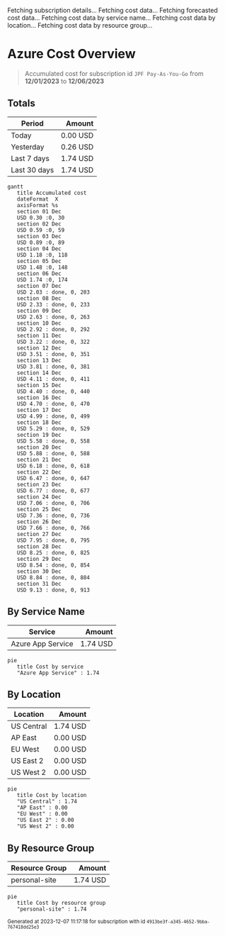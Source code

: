 Fetching subscription details...
Fetching cost data...
Fetching forecasted cost data...
Fetching cost data by service name...
Fetching cost data by location...
Fetching cost data by resource group...
# Azure Cost Overview

> Accumulated cost for subscription id `JPF Pay-As-You-Go` from **12/01/2023** to **12/06/2023**

## Totals

|Period|Amount|
|---|---:|
|Today|0.00 USD|
|Yesterday|0.26 USD|
|Last 7 days|1.74 USD|
|Last 30 days|1.74 USD|

```mermaid
gantt
   title Accumulated cost
   dateFormat  X
   axisFormat %s
   section 01 Dec
   USD 0.30 :0, 30
   section 02 Dec
   USD 0.59 :0, 59
   section 03 Dec
   USD 0.89 :0, 89
   section 04 Dec
   USD 1.18 :0, 118
   section 05 Dec
   USD 1.48 :0, 148
   section 06 Dec
   USD 1.74 :0, 174
   section 07 Dec
   USD 2.03 : done, 0, 203
   section 08 Dec
   USD 2.33 : done, 0, 233
   section 09 Dec
   USD 2.63 : done, 0, 263
   section 10 Dec
   USD 2.92 : done, 0, 292
   section 11 Dec
   USD 3.22 : done, 0, 322
   section 12 Dec
   USD 3.51 : done, 0, 351
   section 13 Dec
   USD 3.81 : done, 0, 381
   section 14 Dec
   USD 4.11 : done, 0, 411
   section 15 Dec
   USD 4.40 : done, 0, 440
   section 16 Dec
   USD 4.70 : done, 0, 470
   section 17 Dec
   USD 4.99 : done, 0, 499
   section 18 Dec
   USD 5.29 : done, 0, 529
   section 19 Dec
   USD 5.58 : done, 0, 558
   section 20 Dec
   USD 5.88 : done, 0, 588
   section 21 Dec
   USD 6.18 : done, 0, 618
   section 22 Dec
   USD 6.47 : done, 0, 647
   section 23 Dec
   USD 6.77 : done, 0, 677
   section 24 Dec
   USD 7.06 : done, 0, 706
   section 25 Dec
   USD 7.36 : done, 0, 736
   section 26 Dec
   USD 7.66 : done, 0, 766
   section 27 Dec
   USD 7.95 : done, 0, 795
   section 28 Dec
   USD 8.25 : done, 0, 825
   section 29 Dec
   USD 8.54 : done, 0, 854
   section 30 Dec
   USD 8.84 : done, 0, 884
   section 31 Dec
   USD 9.13 : done, 0, 913
```

## By Service Name

|Service|Amount|
|---|---:|
|Azure App Service|1.74 USD|

```mermaid
pie
   title Cost by service
   "Azure App Service" : 1.74
```

## By Location

|Location|Amount|
|---|---:|
|US Central|1.74 USD|
|AP East|0.00 USD|
|EU West|0.00 USD|
|US East 2|0.00 USD|
|US West 2|0.00 USD|

```mermaid
pie
   title Cost by location
   "US Central" : 1.74
   "AP East" : 0.00
   "EU West" : 0.00
   "US East 2" : 0.00
   "US West 2" : 0.00
```

## By Resource Group

|Resource Group|Amount|
|---|---:|
|personal-site|1.74 USD|

```mermaid
pie
   title Cost by resource group
   "personal-site" : 1.74
```

<sup>Generated at 2023-12-07 11:17:18 for subscription with id `4913be3f-a345-4652-9bba-767418dd25e3`</sup>
